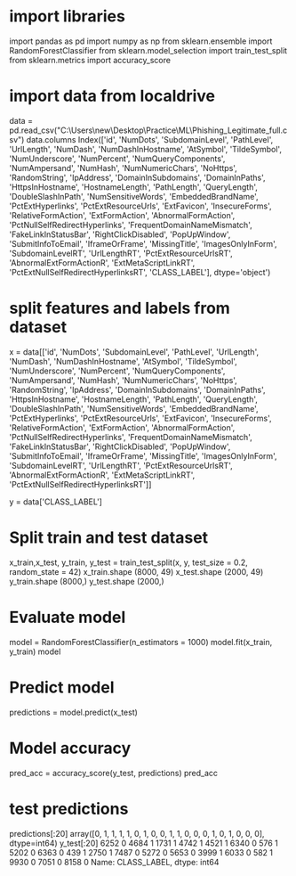 # import libraries
import pandas as pd
import numpy as np
from sklearn.ensemble import RandomForestClassifier
from sklearn.model_selection import train_test_split
from sklearn.metrics import accuracy_score

# import data from localdrive
data = pd.read_csv("C:\\Users\\new\\Desktop\\Practice\\ML\\Phishing_Legitimate_full.csv")
data.columns
 Index(['id', 'NumDots', 'SubdomainLevel', 'PathLevel', 'UrlLength', 'NumDash',
       'NumDashInHostname', 'AtSymbol', 'TildeSymbol', 'NumUnderscore',
       'NumPercent', 'NumQueryComponents', 'NumAmpersand', 'NumHash',
       'NumNumericChars', 'NoHttps', 'RandomString', 'IpAddress',
       'DomainInSubdomains', 'DomainInPaths', 'HttpsInHostname',
       'HostnameLength', 'PathLength', 'QueryLength', 'DoubleSlashInPath',
       'NumSensitiveWords', 'EmbeddedBrandName', 'PctExtHyperlinks',
       'PctExtResourceUrls', 'ExtFavicon', 'InsecureForms',
       'RelativeFormAction', 'ExtFormAction', 'AbnormalFormAction',
       'PctNullSelfRedirectHyperlinks', 'FrequentDomainNameMismatch',
       'FakeLinkInStatusBar', 'RightClickDisabled', 'PopUpWindow',
       'SubmitInfoToEmail', 'IframeOrFrame', 'MissingTitle',
       'ImagesOnlyInForm', 'SubdomainLevelRT', 'UrlLengthRT',
       'PctExtResourceUrlsRT', 'AbnormalExtFormActionR', 'ExtMetaScriptLinkRT',
       'PctExtNullSelfRedirectHyperlinksRT', 'CLASS_LABEL'],
      dtype='object')
      
# split features and labels from dataset

x = data[['id', 'NumDots', 'SubdomainLevel', 'PathLevel', 'UrlLength', 'NumDash',
       'NumDashInHostname', 'AtSymbol', 'TildeSymbol', 'NumUnderscore',
       'NumPercent', 'NumQueryComponents', 'NumAmpersand', 'NumHash',
       'NumNumericChars', 'NoHttps', 'RandomString', 'IpAddress',
       'DomainInSubdomains', 'DomainInPaths', 'HttpsInHostname',
       'HostnameLength', 'PathLength', 'QueryLength', 'DoubleSlashInPath',
       'NumSensitiveWords', 'EmbeddedBrandName', 'PctExtHyperlinks',
       'PctExtResourceUrls', 'ExtFavicon', 'InsecureForms',
       'RelativeFormAction', 'ExtFormAction', 'AbnormalFormAction',
       'PctNullSelfRedirectHyperlinks', 'FrequentDomainNameMismatch',
       'FakeLinkInStatusBar', 'RightClickDisabled', 'PopUpWindow',
       'SubmitInfoToEmail', 'IframeOrFrame', 'MissingTitle',
       'ImagesOnlyInForm', 'SubdomainLevelRT', 'UrlLengthRT',
       'PctExtResourceUrlsRT', 'AbnormalExtFormActionR', 'ExtMetaScriptLinkRT',
       'PctExtNullSelfRedirectHyperlinksRT']]

y = data['CLASS_LABEL']

# Split train and test dataset

x_train,x_test, y_train, y_test = train_test_split(x, y, test_size = 0.2, random_state = 42)
x_train.shape
(8000, 49)
x_test.shape
(2000, 49)
y_train.shape
(8000,)
y_test.shape
(2000,)

# Evaluate model
model = RandomForestClassifier(n_estimators = 1000)
model.fit(x_train, y_train)
model

# Predict model
predictions = model.predict(x_test)

# Model accuracy 
pred_acc = accuracy_score(y_test, predictions)
pred_acc

# test predictions
predictions[:20]
array([0, 1, 1, 1, 1, 0, 1, 0, 0, 1, 1, 0, 0, 0, 1, 0, 1, 0, 0, 0],
      dtype=int64)
y_test[:20]
6252    0
4684    1
1731    1
4742    1
4521    1
6340    0
576     1
5202    0
6363    0
439     1
2750    1
7487    0
5272    0
5653    0
3999    1
6033    0
582     1
9930    0
7051    0
8158    0
Name: CLASS_LABEL, dtype: int64




